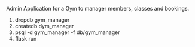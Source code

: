 Admin Application for a Gym to manager members, classes and bookings.

1. dropdb gym_manager
2. createdb dym_manager
3. psql -d gym_manager -f db/gym_manager
4. flask run 
